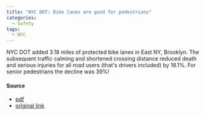 ```yaml
---
title: "NYC DOT: Bike lanes are good for pedestrians"
categories:
  - Safety
tags:
  - NYC
---
```


NYC DOT added 3.18 miles of protected bike lanes in East NY, Brooklyn. The subsequent traffic calming and shortened
crossing distance reduced death and serious injuries for all road users (that's drivers included) by 18.1%. For senior
pedestrians the decline was 39%!

#### Source

* [pdf](/images/news/2023-nycdot-bike-lanes-pedestrians.pdf)
* [original link](https://www.nyc.gov/html/dot/html/pr2023/east-ny-bike-lanes.shtml)
